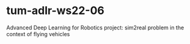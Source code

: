 # tum-adlr-ws22-06
Advanced Deep Learning for Robotics project: sim2real problem in the context of flying vehicles
